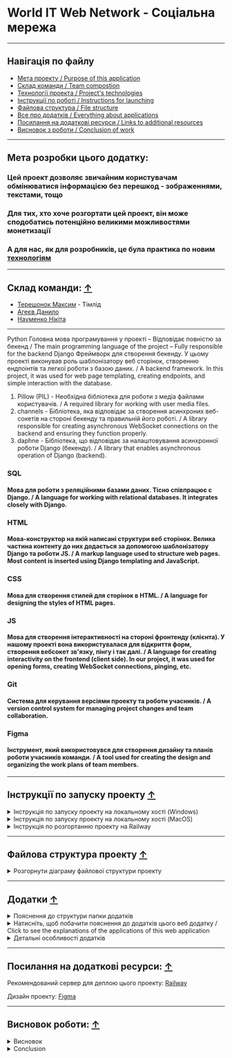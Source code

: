 # World IT Web Network - Соціальна мережа

---

## Навігація по файлу

- [Мета проекту / Purpose of this application](#мета-розробки-цього-додатку)
- [Склад команди / Team compostion](#склад-команди)
- [Технології проекта / Project's technologies](#технології-проекту)
- [Інструкції по роботі / Instructions for launching](#інструкції-по-запуску-проекту)
- [Файлова структура / File structure](#файлова-структура-проекту)
- [Все про додатків / Everything about applications](#додатки)
- [Посилання на додаткові ресурси / Links to additional resources](#посилання-на-додаткові-ресурси)
- [Висновок з роботи / Conclusion of work](#висновок-роботи)

---

## Мета розробки цього додатку:
### Цей проект дозволяє звичайним користувачам обмінюватися інформацією без перешкод - зображеннями, текстами, тощо
### Для тих, хто хоче розгортати цей проект, він може сподобатись потенційно великими можливостями монетизації
### А для нас, як для розробників, це була практика по новим [технологіям](#технології-проекту)

---

## Склад команди: [↑](#навігація-по-файлу)
* [Терешонок Максим](https://github.com/TereshonokMaksim) - Тімлід
* [Агеєв Данило](https://github.com/Ageev-Danilo)
* [Науменко Нікіта](https://github.com/Naumenko0Nikita)

---

Python
Головна мова програмування у проекті – Відповідає повністю за бекенд /
The main programming language of the project – Fully responsible for the backend
Django
Фреймворк для створення бекенду. У цьому проекті виконував роль шаблонізатору веб сторінок, створенню ендпоінтів та легкої роботи з базою даних. /
A backend framework. In this project, it was used for web page templating, creating endpoints, and simple interaction with the database.
1. Pillow (PIL) - Необхідна бібліотека для роботи з медіа файлами користувачів. / A required library for working with user media files.
2. channels - Бібліотека, яка відповідає за створення асинхроних веб-сокетів на стороні бекенду та правильній його роботі. / A library responsible for creating asynchronous WebSocket connections on the backend and ensuring they function properly.
3. daphne - Бібліотека, що відповідає за налаштовування асинхронної роботи Django (бекенду). / A library that enables asynchronous operation of Django (backend).
### SQL
#### Мова для роботи з реляційними базами даних. Тісно співпрацює с Django. / A language for working with relational databases. It integrates closely with Django.
### HTML
#### Мова-конструктор на якій написані структури веб сторінок. Велика частина контенту до них додається за допомогою шаблонізатору Django та роботи JS. / A markup language used to structure web pages. Most content is inserted using Django templating and JavaScript.
### CSS
#### Мова для створення стилей для сторінок в HTML. / A language for designing the styles of HTML pages.
### JS
#### Мова для створення інтерактивності на стороні фронтенду (клієнта). У нашому проекті вона використувалася для відкриття форм, створення вебсокет зв'язку, пінгу і так далі. / A language for creating interactivity on the frontend (client side). In our project, it was used for opening forms, creating WebSocket connections, pinging, etc.
### Git
#### Система для керування версіями проекту та роботи учасників. / A version control system for managing project changes and team collaboration.
### Figma
#### Інструмент, який використовувся для створення дизайну та планів роботи учасників команди. / A tool used for creating the design and organizing the work plans of team members.

---

## Інструкції по запуску проекту [↑](#навігація-по-файлу)
<details>
<summary>Інструкція по запуску проекту на локальному хості (Windows)</summary>

### Як запустити проект ЛОКАЛЬНО / how to launch project LOCALLY

1. >Переконайтесь, що ви маєте версію Python >=3.11 з встановленим PIP (Package Installer for Python) / Make sure you have Python version >3.11 with PIP (Package Installer for Python) installed
2. >Встановіть цей проект собі на комп'ютер. Для цього, наведіться на зелену кнопку "<> Code" та натисність на найнижчу відкриту кнопку "Download ZIP" / Install this project on your computer. To do this, hover over the green "<> Code" button and click on the lowest open button "Download ZIP"
3. >Розархівуйте встановлену ZIP папку / Unzip the installed ZIP folder
4. >Відкрийте командний рядок у себе на комп'ютері та перейдіть у папку с проектом. Для цього відкрийте командний рядок у цій самий папці, або перейдіть у неї користуючись командою cd / Open a command prompt on your computer and navigate to the project folder. To do this, open a command prompt in the same folder, or navigate to it using the cd command.
5. >Коли ви перейшли у WITWN, напишіть цю команду / When you are in WITWN, write this command:
```bash
    pip install -f requirements.txt
    # Це встановить всі залежності у проекта (всі бібліотеки, які потрібні для нормальної роботи програми) / This will install all dependencies for the project (all libraries that are required for the program to work properly)
```
6. >Перейдіть у папку WITWN так, щоб вам був доступний файл manage.py (все ще за допомогою команди "cd") / Go to the WITWN folder so that you have access to the manage.py file (still using the "cd" command)
7. >Створіть базу даних проекту / Create a project database:
```bash
    python manage.py migrate
    # Це проведе міграції бази даних - створить всі моделі проекту та зробе його базу даних працюючою / This will perform database migrations - create all project models and make its database working
```
i. >Якщо ви маєте помилку (багато незрозумілого тексту) після використання цієї команди, використайте її ще раз, після виконання наступної команди / If you get an error (a lot of garbled text) after using this command, use it again, after running the following command:
```bash
    python manage.py makemigrations
    # Це створить міграції для бази даних. / This will create migrations for the database.
```
8. >Запустість проект / Run project:
```bash
    python manage.py runserver
    # Це запустить проект локально / This will run project locally
```
i. Якщо виникають помилки, переконайтеся, що ви не пропустили минулих пунктів / If errors occur, make sure you haven't missed any previous points.
#### Для продовження налаштування проекту, відкрийте інструкцію по обслуговуванню проекта / To continue configuring the project, open the project maintenance manual.

</details>

<details>
<summary>Інструкція по запуску проекту на локальному хості (MacOS)</summary>

### Як запустити проект ЛОКАЛЬНО на MacOS / How to launch project LOCALLY on MacOS

1. >Переконайтесь, що у вас встановлений Python версії >=3.11 з PIP (Package Installer for Python). Для перевірки відкрийте Терминал і введіть:
```bash
python3 --version
pip3 --version
Якщо Python або pip не встановлені, можете завантажити їх з офіційного сайту python.org або встановити через Homebrew:
```

```bash
brew install python
```
2. >Завантажте проект на свій комп’ютер. Для цього перейдіть на GitHub-репозиторій, наведіть курсор на зелену кнопку "<> Code" і натисніть "Download ZIP".

3. >Розпакуйте завантажений ZIP-файл, наприклад, через Finder або командою в Терминалі:

```bash
unzip path/to/downloaded/file.zip -d path/to/destination/
```
4. >Відкрийте Терминал і перейдіть у папку з проектом. Наприклад:

```bash
cd path/to/destination/project-folder
```
5. >Встановіть всі залежності проєкту за допомогою pip:

```bash
pip3 install -r requirements.txt
# Це встановить всі потрібні бібліотеки для роботи проекту
```
6. >Переконайтесь, що ви в папці з файлом manage.py (якщо потрібно, перейдіть в цю папку за допомогою cd).

7. >Створіть базу даних і застосуйте міграції:

```bash
python3 manage.py migrate
# Це створить всі таблиці в базі даних, необхідні для проекту
```
- Якщо з'являться помилки, спробуйте спочатку створити міграції командою:

```bash
python3 manage.py makemigrations
```
а потім знову:

```bash
python3 manage.py migrate
```
8. >Запустіть локальний сервер проекту:

```bash
python3 manage.py runserver
# Проект запуститься локально, зазвичай за адресою http://127.0.0.1:8000/
```
9. >Відкрийте браузер і перейдіть за адресою, яку вивів сервер (наприклад, http://127.0.0.1:8000/), щоб побачити роботу проекту.

### Поради:

- Використовуйте python3 та pip3 замість просто python і pip, бо на MacOS зазвичай встановлено Python 2.x як python за замовчуванням.

- Якщо у вас немає Homebrew, ви можете встановити його, перейшовши на https://brew.sh/.

- Якщо виникають помилки, перевірте, чи правильно виконані всі попередні кроки.


</details>

<details>
<summary>Інструкція по розгортанню проекту на Railway</summary>

### Це інструкція по розгортанню проекту на платформі Railway, з іншими платформами ця інструкція буде іншою

1. >Для цього вам знадобиться акаунт GitHub (набагато спрощує роботу), тому якщо ви не маєте акаунту GitHub, будь ласка, створіть зараз. Якщо ви маєте акаунт, ідіть до наступного пункту
2. >Встановіть цей проект за допомого "Code <>" або склонуйте, щоб створити с ним репозиторій на вашому акаунті
3. >Коли ви маєте цей проект на репозиторії, зайдіть у файл settings.py (що знаходиться у WITWN папці) та додайте у ALLOWED_HOSTS і CSRF_TRUSTED_ORIGINS домен вашого сайту.
4. >Перевірте змінну (константу) DEBUG у settings.py, якщо вона True то змініть обов'язково на False, щоб зробити ваш сайт безпечним від найлегших спроб взлому.
5. >Далі, створіть акаунт (якщо не маєте) на [Railway](https://railway.com/) та додайте підключення до вашого GitHub акаунту. 
6. >Після цього, зайдіть у deploy та помістить туди свій репозиторій. Він буде автоматично оновлюватись якщо ви зробите деякі зміни до свого репозиторію на GitHub.
7. >Додайте змінну у ваш деплой DJANGO_SETTINGS_MODULE та ставте значення "WITWN.settings"
8. >Далі, зайдіть у налаштування вашого деплою та ставте свій домен (або згенеруйте та замініть значення у ALLOWED_HOSTS i CSRF_TRUSTED_ORIGINS)
9. >Перейдіть на ваш домен. Якщо воно не працює, то перевірте виконання всіх пунктів. Якщо воно все ще не працює, то, можливо воно не встигло завантажитись, але якщо воно завантажилось та не працює, то це проблема у проекті.

</details>

---

## Файлова структура проекту [↑](#навігація-по-файлу)
<details>
<summary>Розгорнути діаграму файлової структури проекту</summary>

```mermaid
%%{ init : { "theme" : "default", "flowchart" : { "curve" : "linear" } }}%%

flowchart LR

    A(WITWN_main) --> L(WITWN)
    A(WITWN_main) --> K(core_app)
    A(WITWN_main) --> J(chat_app)
    A(WITWN_main) --> I(user_app)
    A(WITWN_main) --> H(friends_app)
    A(WITWN_main) --> G(media)
    A(WITWN_main) --> F(templates)
    A(WITWN_main) --> E(Static Base)
    A(WITWN_main) --> D([db.sqlite3])
    A(WITWN_main) --> C([manage.py])


    LA(WITWN dummy):::hidden --> DB([asgi.py])
    LA(WITWN dummy):::hidden --> DC([settings.py])
    LA(WITWN dummy):::hidden --> DD([urls.py])
    LA(WITWN dummy):::hidden --> DE([wsgi.py])

    L --> LA

    KA(core_app dummy):::hidden --> KB(migrations)
    KA(core_app dummy):::hidden --> KC(Static Base)
    KA(core_app dummy):::hidden --> KD(templates/home)
    KA(core_app dummy):::hidden --> KE([apps.py])
    KA(core_app dummy):::hidden --> KF([urls.py])
    KA(core_app dummy):::hidden --> KG([utils.py])
    KA(core_app dummy):::hidden --> KH([views.py])

    KDA(core_app_htmls dummy):::hidden --> KDB([publications.html])
    KDA(core_app_htmls dummy):::hidden --> KDC([albums.html])
    KDA(core_app_htmls dummy):::hidden --> KDD([settings.html])
    KDA(core_app_htmls dummy):::hidden --> KDE(post_tags)

    KD --> KDA
    K --> KA


    JA(chat_app dummy):::hidden --> JB(migrations)
    JA(chat_app dummy):::hidden --> JC(Static Base)
    JA(chat_app dummy):::hidden --> JD(templates)
    JA(chat_app dummy):::hidden --> JE([admin.py])
    JA(chat_app dummy):::hidden --> JF([models.py])
    JA(chat_app dummy):::hidden --> JG([urls.py])
    JA(chat_app dummy):::hidden --> JH([views.py])
    JA(chat_app dummy):::hidden --> JI([forms.py])
    JA(chat_app dummy):::hidden --> JJ([consumers.py])
    JA(chat_app dummy):::hidden --> JK([routing.py])

    JDA(chat_app_htmls dummy):::hidden --> JDC([chats.html])

    JD --> JDA
    J --> JA


    IA(user_app dummy):::hidden --> IB(migrations)
    IA(user_app dummy):::hidden --> IC(Static Base)
    IA(user_app dummy):::hidden --> ID(templates)
    IA(user_app dummy):::hidden --> IE([admin.py])
    IA(user_app dummy):::hidden --> IF([models.py])
    IA(user_app dummy):::hidden --> IG([urls.py])
    IA(user_app dummy):::hidden --> IH([views.py])
    IA(user_app dummy):::hidden --> II([utils.py])
    IA(user_app dummy):::hidden --> IJ([forms.py])

    IDA(user_app_htmls dummy):::hidden --> IDB([confirmation.html])
    IDA(user_app_htmls dummy):::hidden --> IDC([login.html])
    IDA(user_app_htmls dummy):::hidden --> IDD([reg.html])
    IDA(user_app_htmls dummy):::hidden --> IDE([reg_success.html])
    IDA(user_app_htmls dummy):::hidden --> IDF(user_base)

    ID --> IDA
    I --> IA


    G(media) --> GA(images)
    GA(images) --> GB(avatars)
    GA(images) --> GB(group_avatars)
    GA(images) --> GB(messages)
    GA(images) --> GB(posts)


    F(templates) --> FA([base.html])
    F(templates) --> FA([main_base.html])


    EY(Static Base) --> EYA(css)
    EY(Static Base) --> EYB(js)
    EY(Static Base) --> EYC(images)
    EY(Static Base) --> EYD(fonts)

    EYA(css) --> EYAA([base_style.css])
    EYA(css) --> EYAA([base_main_page.css])
    EYA(css) --> EYAA([font_loader.css])
    EYB(js) --> EYBA([loader.js])
    EYC(images) --> EYCA(any images for web page)
    EYD(fonts) --> EYDA(Only in global static app, fonts)

    classDef hidden display: none

```

</details>

---

## Додатки [↑](#навігація-по-файлу)

<details>

<summary>Пояснення до структури папки додатків</summary>

*app - Папка у якій створен веб додаток і його базові складові (інші є у папці static та templates) / The folder in which the web application and its basic components are created (others are in the static and templates folder)

    admin.py - Відповідає за реєстрацію моделі для адмін сторінки (а також за її оформлення) / Responsible for registering the model for the page admin (as well as for its design)

    apps.py - Відповідає за головну інформацію додатку для роботи Django фреймворка / Responsible for the main information of the application for the Django framework to work

    models.py - Відповідає за моделі (таблиці) у базі даних / Responsible for models (tables) in the database

    urls.py - Відповідає за встановлення посилання до сторінок, а також функцій, котрі їх оброблюють / Responsible for establishing links to pages, as well as the functions that process them

    forms.py - Відповідає за створення та перевірку на правильність форм, які пізніше використовуються для будування сторінки в html 

    consumers.py - Відповідає за створення класів вебсокетів, які активно утримують зв'язок з клієнтом на протязі усього сеансу

    routing.py - Відповідає за створення шляхів до вище споменутих вебсокетів

    views.py - Відповідає за створення ендпоінтів - функцій та класів у котрих вказано яку відповідь треба дати на запит від клієнта (користувача або JS)

    templates - Папка у якій зберігаються усі веб сторінки даного додатку / Folder in which all web pages of this application are stored

        *.html - Відповідає за конструкцію веб сторінки / Responsible for the design of the web page


project - Папка, у якій створено всі складові фундаменту проекту / Folder in which all components of the foundation of the project are created

    asgi.py - Відповідає за асинхрону роботу вебсокетів з бекендом Django

    settings.py - Відповідає за налаштування роботи бекенду / Responsible for configuring the backend

    urls.py - Відповідає за налаштування веб адресів сторінок та media файлів / Responsible for setting web addresses of pages and media files

    wsgi.py - Відповідає за синхрону роботу Django (http запити, тощо)


static - Папка у якій зберігаються усі статичні файли (js/css/картинки) / Folder in which all static files (js/css/images) are stored


    *_app - Папка яка відповідає за статичні файли вказаного додатка / The folder responsible for the static files of the specified application

        js - Папка, у якій зберігаються усі js скрипти / The folder where all js scripts are stored

            script.js - Файл з скриптом додатку / Application script file

        css - Папка, у якій зберігаються усі css стилі / The folder where all css styles are stored

            styles.css - Файл з стилями додатку / Application styles file

        images - Папка, у якій зберігаються усі зображення що НЕ змінюються протягом використання сайту

        fonts - Папка, у якій зберігаються усі шрифти / The folder where all fonts are stored
            
            *.ttf - Файл з інформацією про шрифт / Font information file


media -  Папка, у якій зберігаються усі файли, що додали користувачи (дивиться нижче). Файли також мають спеціфічну назву, яка потрібна для уникнення конфліктів про файли с однаковими назвами.

    images - Всі зображення в папці media.

        avatars - Папка, у якій зберігаються всі аватари користувачів

        group_avatars - Папка, у якій зберігаються всі аватари чат-груп

        messages - Папка, у якій зберігаються всі зображення що користувачи надіслали у повідомленнях у чатах (групових та персональних)

        posts - Папка, у якій зберігаються усі зображення, що користувачи надіслали у своїх постах (пости могуть мати багато зображень)


manage.py - Файл, який користується для роботи вас з цим проектом / The file that you use to work with this project

README.md - Файл, котрий ви зараз читаєте. Створенний для пояснювання проекту для оточуючих. / The file you are currently reading. Created to explain the project to others. 

Procfile - Файл, у якому вказані інструкції по запуску проекту для серверу Railway

requirements.txt - Файл, у якому вказані всі модулі, бібліотеки, та фреймворки, що потрібно встановити заради роботи проекту

.gitignore - Файл, у якому написані всі шляхи/імена файлів що потрібно ігнорувати перед публікацією свого репозиторію цього проекту
</details>


<details>

<summary>Натисніть, щоб побачити пояснення до додатків цього веб додатку / Click to see the explanations of the applications of this web application</summary>
<!-- NO LONGER TODO :) -->

### Core app (у коді просто core_app / in the code just core_app)
- Цей додаток відповідає за домашню сторінку, сторінку Мої Пости (те саме що й домашня, але менше контенту) та сторінку налаштувань
- На домашній сторінці можна переглядати недавні пости інших користувачів, або свої пости. Також, можна побачити чи маєте ви запити в друзі та повідомлення від друзів
- На сторінці моїх постів можна побачити тільки свої пости, що спрощує їх редагування/видалення
- На сторінці налаштувань, ви можете змінити свій профіль або переглянути свої альбоми

### Friends app (у коді friends_app / in the code friends_app)
- Цей додаток відповідає за систему друзів - їх перегляд, запити від друзів, та видалення.
- Він містить сторінки всієї короткої інформації о друзях, запитах та рекомендованих.
- Якщо вам недостатньо короткої інформації на сторінці всього, ви можете переглядати по фільтрам "Друзі", "Рекомендації" та "Запити" щоб побачити всіх, хто відноситься до цих категорій
- Також, тут є сторінка користувача, де можно коротко переглянути його альбоми, всі його пости та коротку інформацію про нього (читачі, друзі, ім'я тощо.) 

### User app (у коді просто user_app)
- Цей додаток відповідає за всю роботу з системою користувачів
- У цьому додатку є багато сторінок, але з головних - сторінка реєстрації та авторизації 
- Після реєстрації користувачу на пошту приходе повідомлення про підтвердження своєї пошти, тому одна пошта може бути тільки на один акаунт, так само як і логін / After registration, the user receives a confirmation message to their email, so one email can only be used for one account, as well as a login.

### Chat App (у коді просто chat_app / in the code just chat_app)
- Цей додаток має всього одну сторінку - сторінку чатів, на якій відбувається все, що стосується чатів.
- За допомогою цієї сторінки, користувач може написати або відправити цікаве фото своїм контактам, або вже існуючим чатам с другою людиною. 
- Якщо користувач хоче поспілкуватися с багатьма, він може створити групу користувачів, у котрій всі зможуть бачити його повідомлення, так само як і він буде бачити повідомлення всіх користувачів цієї групи. У групу він може додати лише свої контакти. Адміном групи є той, хто її створив.
- Адмін групи може додати або видалити учасників, змінити аватар та ім'я групи, про що буде сповіщено учасникам. Також, він може взагалі видалити групу, що викличе її видалення у всіх користувачів.
- Можна побачити усі зображення цієї групи або чату якщо у деталях (віконцю, котре відкривається при натисканні на три точки) вибрати "Медіа"
- Ще раз, це все відбувається за допомогою вебсокетів, тому увесь цей час користувач залишається на одній сторінці.

</details>

<details>

<summary>Детальні особливості додатків</summary>

### Система друзів

#### Друзі, це дві людини, одна з котрих надіслала запит на додавання у друзі, та друга прийняла його. Якщо друга людина відхилить його, то вони знову стануть просто користувачами між собою.
#### Два друга можуть слати один одному повідомлення, навіть, якщо їхня дружба закінчилася, але вони не видалили чат.


### Альбоми

#### Альбоми - група фото, що користувач зберігає до себе у профіль за допомогою сторінки альбомів (доступна з сторінки налаштувань)

#### Ці альбоми, можуть, коротко, бачити інші користувачі, коли вони переглядають ваш профіль. Ви можете використовувати це, як сховище ваших зображень.


### Чати

<!-- orig: сторінка чатів виконана повністю за допомогою чорної магії -->
#### Сторінка чатів виконана повністю за допомогою вебсокетів, що дозволило нам зробити її без перезавнтажень - надіслання повідомення, створення групи, редагування групи - все це без єдиного перезавантаження.

#### У чатах користувачі можуть надіслати не просто текст, а ще й зображення, котре, якщо вони загулблять, вони зможуть знайти у секції "Медіа"

#### Користувач може швидко побачити повідомлення на правій панелі на домашній сторінці у розділі "Повідомлення"

#### Якщо користувач вже на сторінці чатів, він може бачити останнє повідомлення у кожному чаті, але, доки він під'єднан до серверу (що потрібно для отримання повідомлень), він позначається як "У мережі"

</details>

---

## Посилання на додаткові ресурси:  [↑](#навігація-по-файлу)

Рекомендований сервер для деплою цього проекту: [Railway](https://railway.com/)

Дизайн проекту: [Figma](https://www.figma.com/design/20TZphWNufeAQYOe7E1sze/%D0%A1%D0%BE%D1%86%D1%96%D0%B0%D0%BB%D1%8C%D0%BD%D0%B0-%D0%BC%D0%B5%D1%80%D0%B5%D0%B6%D0%B0-World-IT?node-id=6-26&t=6FcZEGOAfhm7mSQr-1)

---

## Висновок роботи:  [↑](#навігація-по-файлу)

<details>
<summary>Висновок</summary>

Під час проекту був створений прототип соціальної мережі з функціями реального часу. Використання Django разом із Django Channels та сервером Daphne дозволило реалізувати двонаправлену комунікацію між користувачами, що є важливою частиною сучасних соціальних платформ. Така організація дала змогу впровадити функції живих чатів, миттєвих сповіщень та динамічного оновлення контенту без перезавантаження сторінки, роблячи взаємодію користувачів більш плавною та цікавою.

Проект розробляла команда з трьох осіб, кожен із яких відповідав за різні частини: логіку бекенду, налаштування асинхронних процесів, інтерактивний інтерфейс та тестування. Ефективна співпраця та комунікація допомогли подолати різні технічні складнощі й зробити продукт стабільним та зручним у використанні. Команда користувалась системою контролю версій та інструментами для управління завданнями, що забезпечило плавний робочий процес і швидке вирішення проблем.

## Основні використані технології:

- **Django 4.x** — бекенд-фреймворк для обробки основних запитів, керування базою даних, забезпечення безпеки та автентифікації користувачів;
- **Django Channels** — підтримка WebSocket-з’єднань для обміну повідомленнями в реальному часі, що виходить за межі традиційних HTTP-запитів, забезпечуючи асинхронну комунікацію;
- **Daphne** — ASGI-сервер, який дає змогу Django працювати асинхронно, ефективно обробляючи одночасні WebSocket-з’єднання;
- **Django cache** — вбудована система кешування Django, що оптимізує доступ до даних і знижує навантаження на сервер без використання зовнішніх залежностей;
- **MySQL** — реляційна база даних для зберігання інформації про користувачів та інші необхідні дані;
- **HTML, CSS, JavaScript** — фронтенд-технології для створення адаптивного, зручного інтерфейсу, який у реальному часі взаємодіє з бекендом через WebSocket;

## Реалізовані функції:

- Система реєстрації та автентифікації користувачів на основі CSRF-токенів, що забезпечує безпечний доступ і керування сесіями;
- Чат з оновленням у реальному часі завдяки WebSocket і стрічка новин, що дозволяє миттєво спілкуватись і динамічно оновлювати контент;
- Валідація вводу та обробка форм за допомогою Django для підтримки цілісності даних та покращення досвіду користувачів;
- Адаптивний дизайн, що підтримує широкий спектр пристроїв, включно з десктопами, планшетами та смартфонами.

Робота з Django Channels дала цінний досвід у сфері асинхронної розробки веб-додатків. Команда стикнулася з труднощами у налаштуванні серверного середовища, поєднанні синхронного та асинхронного коду, а також у забезпеченні коректного маршрутизації WebSocket-повідомлень. Ці виклики сприяли глибшому розумінню та набутих навичок роботи зі складними веб-застосунками. Використання Django cache дозволило уникнути залежності від зовнішніх сервісів, таких як Redis, що спростило розгортання та підтримку.

Команда приділяла особливу увагу зручності користування, проводила тестування на різних браузерах та оптимізувала інтерфейс, щоб забезпечити стабільну роботу на різних платформах. Така увага до деталей значно підвищила якість продукту.

Підсумовуючи, проект показав, що можливо створити функціональний прототип соціальної мережі з підтримкою реального часу на базі Django. Набутий досвід у роботі з асинхронними технологіями, WebSocket та командній розробці буде корисним для майбутніх проектів. Окрім технічних знань, цей досвід підкреслив важливість командної роботи, чіткої комунікації та правильного планування у розробці програмного забезпечення.

## Майбутні покращення:

- Додавання підтримки мультимедійного контенту (фото, відео) для більшої залученості користувачів;
- Впровадження розширених налаштувань приватності та персоналізації профілю;
- Розробка аналітики поведінки користувачів для покращення платформи відповідно до їхніх потреб;
- Масштабування системи з використанням додаткових механізмів кешування та балансування навантаження;
- Інтеграція із зовнішніми сервісами, такими як соціальний вхід та інструменти модерації контенту, для підвищення безпеки і функціональності.

Загалом, цей проект є міцною основою для подальшого розвитку повнофункціональної соціальної мережі з підтримкою реального часу. Досвід команди підтверджує можливість створення сучасних веб-застосунків на базі Django та пов’язаних асинхронних технологій.

</details>

<details>
<summary>Conclusion</summary>

During the project, a prototype of a social network with real-time features was created. Using Django together with Django Channels and the Daphne server allowed implementing two-way communication between users, which is essential for modern social platforms. This setup enabled features like live chats, instant notifications, and dynamic content updates without page reloads, making user interactions more seamless and engaging.

The project was developed by a team of three people, each contributing to different parts: backend logic, asynchronous process setup, interactive interface, and testing. Effective collaboration and communication helped overcome various technical challenges and make the product stable and user-friendly. The team used version control and task management tools to coordinate development, which ensured smooth workflow and efficient problem-solving.

## Main technologies used:

- **Django 4.x** — backend framework handling core requests, database management, security, and user authentication;
- **Django Channels** — supports WebSocket connections for real-time messaging beyond traditional HTTP requests, enabling asynchronous communication;
- **Daphne** — ASGI server that allows Django to run asynchronously, efficiently handling multiple simultaneous WebSocket connections;
- **Django cache** — Django’s built-in caching system used to optimize data access and reduce server load without external dependencies;
- **MySQL** — relational database for storing users’ data, posts, and other necessary information;
- **HTML, CSS, JS** — front-end technologies used to build a responsive, user-friendly interface that interacts with the backend in real time via WebSocket;

## Features implemented:

- User registration and authentication system using CSRF tokens, providing secure access and session management;
- Real-time chat and news feed updates powered by WebSocket, allowing instant communication and dynamic content refresh;
- User notifications delivered immediately when new events occur, enhancing user engagement without page reloads;
- Input validation and error handling with Django forms to ensure data integrity and improve user experience;
- Automated unit and integration testing to maintain system stability and reliability during development;
- Responsive design techniques applied to support a wide range of devices, including desktops, tablets, and smartphones.

Working with Django Channels provided valuable insights into asynchronous web development concepts and challenges. The team encountered difficulties configuring the server environment, handling the coexistence of synchronous and asynchronous code, and ensuring accurate routing of WebSocket messages. However, these challenges led to deeper understanding and experience in managing complex web applications. Using django.core.cache eliminated the need for external services like Redis, simplifying deployment and maintenance.

The team prioritized usability, conducting cross-browser testing and optimizing the interface to deliver a consistent experience across different platforms. This attention to detail contributed significantly to the overall quality of the product.

In summary, the project demonstrated that it is possible to build a functional social network prototype using Django with real-time capabilities. The knowledge and skills acquired in asynchronous programming, WebSocket communication, and collaborative development will be valuable for future projects. Moreover, this experience emphasized the importance of teamwork, clear communication, and proper planning in software development.

## Future improvements:

- Adding support for multimedia content such as files and videos to enrich user interaction;
- Implementing advanced privacy settings and profile customization options to enhance user control over data visibility;
- Developing analytics features to track user behavior and improve the platform’s responsiveness to user needs;
- Scaling the application by integrating additional caching mechanisms and load balancing to support a growing user base;
- Exploring integration with external services like social login providers and content moderation tools to enhance security and functionality.

Overall, this project serves as a solid foundation for further development of a fully-featured social network with real-time interaction support. The team’s experience confirms the feasibility of building modern web applications using Django and related asynchronous technologies.

</details>